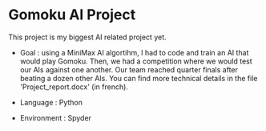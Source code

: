 # Gomoku AI Project

This project is my biggest AI related project yet.

- Goal : using a MiniMax AI algortihm, I had to code and train an AI that would play Gomoku. Then, we had a competition where we would test our AIs against one another.
Our team reached quarter finals after beating a dozen other AIs. You can find more technical details in the file 'Project_report.docx' (in french).

- Language : Python
- Environment : Spyder
